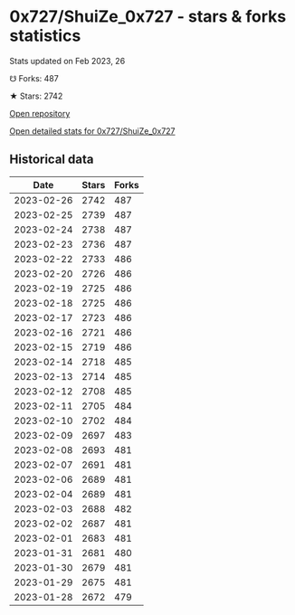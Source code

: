 # 0x727/ShuiZe_0x727 - stars & forks statistics

Stats updated on Feb 2023, 26

☋ Forks: 487

★ Stars: 2742

[Open repository](https://github.com/0x727/ShuiZe_0x727)

[Open detailed stats for 0x727/ShuiZe_0x727](https://reviewgithub.com/rep/0x727/ShuiZe_0x727)

## Historical data
| Date | Stars | Forks |
|------|-------|-------|
| 2023-02-26 | 2742 | 487 | 
| 2023-02-25 | 2739 | 487 | 
| 2023-02-24 | 2738 | 487 | 
| 2023-02-23 | 2736 | 487 | 
| 2023-02-22 | 2733 | 486 | 
| 2023-02-20 | 2726 | 486 | 
| 2023-02-19 | 2725 | 486 | 
| 2023-02-18 | 2725 | 486 | 
| 2023-02-17 | 2723 | 486 | 
| 2023-02-16 | 2721 | 486 | 
| 2023-02-15 | 2719 | 486 | 
| 2023-02-14 | 2718 | 485 | 
| 2023-02-13 | 2714 | 485 | 
| 2023-02-12 | 2708 | 485 | 
| 2023-02-11 | 2705 | 484 | 
| 2023-02-10 | 2702 | 484 | 
| 2023-02-09 | 2697 | 483 | 
| 2023-02-08 | 2693 | 481 | 
| 2023-02-07 | 2691 | 481 | 
| 2023-02-06 | 2689 | 481 | 
| 2023-02-04 | 2689 | 481 | 
| 2023-02-03 | 2688 | 482 | 
| 2023-02-02 | 2687 | 481 | 
| 2023-02-01 | 2683 | 481 | 
| 2023-01-31 | 2681 | 480 | 
| 2023-01-30 | 2679 | 481 | 
| 2023-01-29 | 2675 | 481 | 
| 2023-01-28 | 2672 | 479 | 

